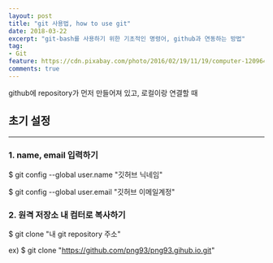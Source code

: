 ```yaml
---
layout: post
title: "git 사용법, how to use git"
date: 2018-03-22
excerpt: "git-bash를 사용하기 위한 기초적인 명령어, github과 연동하는 방법"
tag:
- Git
feature: https://cdn.pixabay.com/photo/2016/02/19/11/19/computer-1209641_1280.jpg
comments: true
---
```


github에 repository가 먼저 만들어져 있고,
로컬이랑 연결할 때


초기 설정
--
- - -

### 1. name, email 입력하기
$ git config --global user.name "깃허브 닉네임"

$ git config --global user.email "깃허브 이메일계정"

### 2. 원격 저장소 내 컴터로 복사하기
$ git clone "내 git repository 주소"

ex) $ git clone "https://github.com/png93/png93.gihub.io.git"
